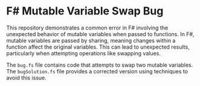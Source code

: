 # F# Mutable Variable Swap Bug

This repository demonstrates a common error in F# involving the unexpected behavior of mutable variables when passed to functions.  In F#, mutable variables are passed by sharing, meaning changes within a function affect the original variables.  This can lead to unexpected results, particularly when attempting operations like swapping values.

The `bug.fs` file contains code that attempts to swap two mutable variables.  The `bugSolution.fs` file provides a corrected version using techniques to avoid this issue.